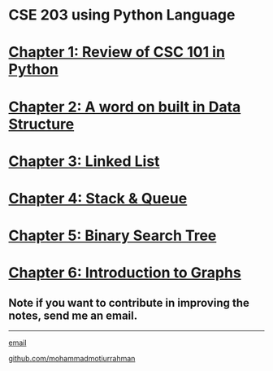 
# CSE 203 using Python Language
# [Chapter 1: Review of CSC 101 in Python](https://github.com/mohammadmotiurrahman/mohammadmotiurrahman.github.io/blob/main/cse203py/PythonCSE203Chapter1.ipynb)
# [Chapter 2: A word on built in Data Structure](https://github.com/mohammadmotiurrahman/mohammadmotiurrahman.github.io/blob/main/cse203py/PythonCSE203Chapter2.ipynb)
# [Chapter 3: Linked List](https://github.com/mohammadmotiurrahman/mohammadmotiurrahman.github.io/blob/main/cse203py/PythonCSE203Chapter3.ipynb)
# [Chapter 4: Stack & Queue](https://github.com/mohammadmotiurrahman/mohammadmotiurrahman.github.io/blob/main/cse203py/PythonCSE203Chapter4.ipynb)
# [Chapter 5: Binary Search Tree](https://github.com/mohammadmotiurrahman/mohammadmotiurrahman.github.io/blob/main/cse203py/PythonCSE203Chapter5.ipynb)
# [Chapter 6: Introduction to Graphs](https://github.com/mohammadmotiurrahman/mohammadmotiurrahman.github.io/blob/main/cse203py/PythonCSE203Chapter6.ipynb)

## Note if you want to contribute in improving the notes, send me an email.

* * *

[email](mailto:mohammadmotiurrahman@gmail.com)

[github.com/mohammadmotiurrahman](https://github.com/mohammadmotiurrahman)
